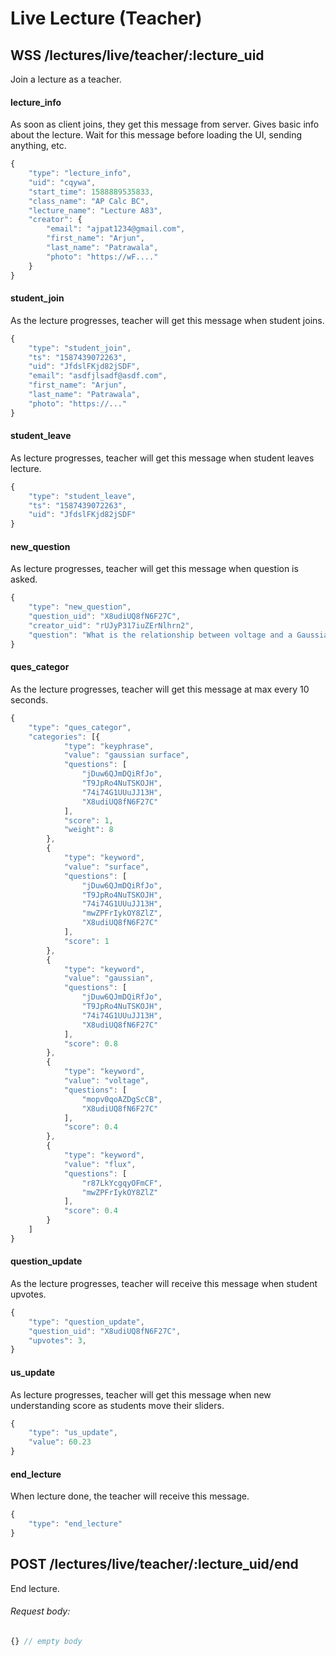 # Live Lecture (Teacher)

## WSS /lectures/live/teacher/:lecture_uid

Join a lecture as a teacher.

#### lecture_info

As soon as client joins, they get this message from server.
Gives basic info about the lecture.
Wait for this message before loading the UI, sending anything, etc.</td>

```javascript
{
    "type": "lecture_info",
    "uid": "cqywa",
    "start_time": 1588889535833,
    "class_name": "AP Calc BC",
    "lecture_name": "Lecture A83",
    "creator": {
        "email": "ajpat1234@gmail.com",
        "first_name": "Arjun",
        "last_name": "Patrawala",
        "photo": "https://wF...."
    }
}
```

#### student_join

As the lecture progresses, teacher will get this message when student joins.

```javascript
{
    "type": "student_join",
    "ts": "1587439072263",
    "uid": "JfdslFKjd82jSDF",
    "email": "asdfjlsadf@asdf.com",
    "first_name": "Arjun",
    "last_name": "Patrawala",
    "photo": "https://..."
}
```

#### student_leave

As lecture progresses, teacher will get this message when student leaves lecture.

```javascript
{
    "type": "student_leave",
    "ts": "1587439072263",
    "uid": "JfdslFKjd82jSDF"
}
```

#### new_question

As lecture progresses, teacher will get this message when question is asked.</td>

```javascript
{
    "type": "new_question",
    "question_uid": "X8udiUQ8fN6F27C",
    "creator_uid": "rUJyP317iuZErNlhrn2",
    "question": "What is the relationship between voltage and a Gaussian surface?"
}
```

#### ques_categor

As the lecture progresses, teacher will get this message at max every 10 seconds.

```javascript
{
    "type": "ques_categor",
    "categories": [{
            "type": "keyphrase",
            "value": "gaussian surface",
            "questions": [
                "jDuw6QJmDQiRfJo",
                "T9JpRo4NuTSKOJH",
                "74i74G1UUuJJ13H",
                "X8udiUQ8fN6F27C"
            ],
            "score": 1,
            "weight": 8
        },
        {
            "type": "keyword",
            "value": "surface",
            "questions": [
                "jDuw6QJmDQiRfJo",
                "T9JpRo4NuTSKOJH",
                "74i74G1UUuJJ13H",
                "mwZPFrIykOY8ZlZ",
                "X8udiUQ8fN6F27C"
            ],
            "score": 1
        },
        {
            "type": "keyword",
            "value": "gaussian",
            "questions": [
                "jDuw6QJmDQiRfJo",
                "T9JpRo4NuTSKOJH",
                "74i74G1UUuJJ13H",
                "X8udiUQ8fN6F27C"
            ],
            "score": 0.8
        },
        {
            "type": "keyword",
            "value": "voltage",
            "questions": [
                "mopv0qoAZDgScCB",
                "X8udiUQ8fN6F27C"
            ],
            "score": 0.4
        },
        {
            "type": "keyword",
            "value": "flux",
            "questions": [
                "r87LkYcgqyOFmCF",
                "mwZPFrIykOY8ZlZ"
            ],
            "score": 0.4
        }
    ]
}
```

#### question_update

As the lecture progresses, teacher will receive this message when student upvotes.

```javascript
{
    "type": "question_update",
    "question_uid": "X8udiUQ8fN6F27C",
    "upvotes": 3,
}
```

#### us_update

As lecture progresses, teacher will get this message when new understanding score as students move their sliders.

```javascript
{
    "type": "us_update",
    "value": 60.23
}
```

#### end_lecture

When lecture done, the teacher will receive this message.

```javascript
{
    "type": "end_lecture"
}
```

## POST /lectures/live/teacher/:lecture_uid/end

End lecture.

###### Request body:

```javascript
{} // empty body
```